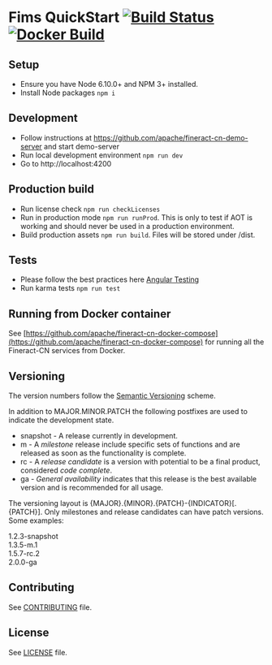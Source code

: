 # Fims QuickStart  [![Build Status](https://travis-ci.com/apache/fineract-cn-fims-web-app.svg?branch=develop)](https://travis-ci.com/apache/fineract-cn-fims-web-app) [![Docker Build](https://img.shields.io/docker/cloud/build/apache/fineract-cn-fims-web-app.svg)](https://hub.docker.com/r/apache/fineract-cn-fims-web-app/builds)

## Setup

* Ensure you have Node 6.10.0+ and NPM 3+ installed.
* Install Node packages `npm i`

## Development
* Follow instructions at https://github.com/apache/fineract-cn-demo-server and start demo-server
* Run local development environment `npm run dev`
* Go to http://localhost:4200

## Production build
* Run license check `npm run checkLicenses`
* Run in production mode `npm run runProd`. This is only to test if AOT is working and should never be used in a production environment.
* Build production assets `npm run build`. Files will be stored under /dist.

## Tests
* Please follow the best practices here [Angular Testing](https://angular.io/docs/ts/latest/guide/testing.html)
* Run karma tests `npm run test`

## Running from Docker container

See [https://github.com/apache/fineract-cn-docker-compose](https://github.com/apache/fineract-cn-docker-compose)
for running all the Fineract-CN services from Docker.

## Versioning
The version numbers follow the [Semantic Versioning](http://semver.org/) scheme.

In addition to MAJOR.MINOR.PATCH the following postfixes are used to indicate the development state.

* snapshot - A release currently in development. 
* m - A _milestone_ release include specific sets of functions and are released as soon as the functionality is complete.
* rc - A _release candidate_ is a version with potential to be a final product, considered _code complete_.
* ga - _General availability_ indicates that this release is the best available version and is recommended for all usage.

The versioning layout is {MAJOR}.{MINOR}.{PATCH}-{INDICATOR}[.{PATCH}]. Only milestones and release candidates can  have patch versions. Some examples:

1.2.3-snapshot  
1.3.5-m.1  
1.5.7-rc.2  
2.0.0-ga

## Contributing
See [CONTRIBUTING](CONTRIBUTING.md) file.

## License
See [LICENSE](LICENSE) file.
